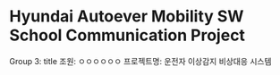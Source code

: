# Hyundai Autoever Mobility SW School Communication Project
Group 3: title
조원: ㅇㅇㅇㅇㅇㅇ
프로젝트명: 운전자 이상감지 비상대응 시스템
